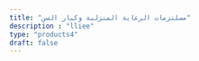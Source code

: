 ```yaml
---
title: "مسلتزمات الرعاية المنزلية وكبار السن"
description : "lliee"
type: "products4"
draft: false
---
```

